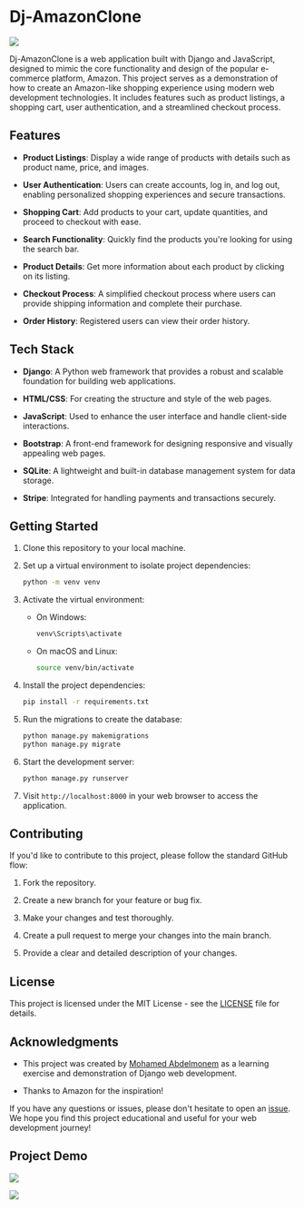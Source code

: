 

# Dj-AmazonClone

![](https://github.com/Mohamed00Abdelmonem/Dj-AmazonClone/raw/main/static/images/logo.png)

Dj-AmazonClone is a web application built with Django and JavaScript, designed to mimic the core functionality and design of the popular e-commerce platform, Amazon. This project serves as a demonstration of how to create an Amazon-like shopping experience using modern web development technologies. It includes features such as product listings, a shopping cart, user authentication, and a streamlined checkout process.

## Features

- **Product Listings**: Display a wide range of products with details such as product name, price, and images.

- **User Authentication**: Users can create accounts, log in, and log out, enabling personalized shopping experiences and secure transactions.

- **Shopping Cart**: Add products to your cart, update quantities, and proceed to checkout with ease.

- **Search Functionality**: Quickly find the products you're looking for using the search bar.

- **Product Details**: Get more information about each product by clicking on its listing.

- **Checkout Process**: A simplified checkout process where users can provide shipping information and complete their purchase.

- **Order History**: Registered users can view their order history.

## Tech Stack

- **Django**: A Python web framework that provides a robust and scalable foundation for building web applications.

- **HTML/CSS**: For creating the structure and style of the web pages.

- **JavaScript**: Used to enhance the user interface and handle client-side interactions.

- **Bootstrap**: A front-end framework for designing responsive and visually appealing web pages.

- **SQLite**: A lightweight and built-in database management system for data storage.

- **Stripe**: Integrated for handling payments and transactions securely.

## Getting Started

1. Clone this repository to your local machine.

2. Set up a virtual environment to isolate project dependencies:

   ```bash
   python -m venv venv
   ```

3. Activate the virtual environment:

   - On Windows:

     ```bash
     venv\Scripts\activate
     ```

   - On macOS and Linux:

     ```bash
     source venv/bin/activate
     ```

4. Install the project dependencies:

   ```bash
   pip install -r requirements.txt
   ```

5. Run the migrations to create the database:

   ```bash
   python manage.py makemigrations
   python manage.py migrate
   ```

6. Start the development server:

   ```bash
   python manage.py runserver
   ```

7. Visit `http://localhost:8000` in your web browser to access the application.

## Contributing

If you'd like to contribute to this project, please follow the standard GitHub flow:

1. Fork the repository.

2. Create a new branch for your feature or bug fix.

3. Make your changes and test thoroughly.

4. Create a pull request to merge your changes into the main branch.

5. Provide a clear and detailed description of your changes.

## License

This project is licensed under the MIT License - see the [LICENSE](LICENSE) file for details.

## Acknowledgments

- This project was created by [Mohamed Abdelmonem](https://github.com/Mohamed00Abdelmonem) as a learning exercise and demonstration of Django web development.

- Thanks to Amazon for the inspiration!

If you have any questions or issues, please don't hesitate to open an [issue](https://github.com/Mohamed00Abdelmonem/Dj-AmazonClone/issues). We hope you find this project educational and useful for your web development journey!


## Project Demo

![](screenshot1.png)




![](screenshot2.png)
